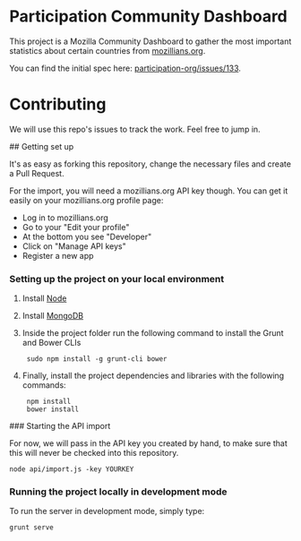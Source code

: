 Participation Community Dashboard
=====

This project is a Mozilla Community Dashboard to gather the most important statistics about certain countries from [mozillians.org](https://mozillians.org).

You can find the initial spec here: [participation-org/issues/133](https://github.com/mozilla/participation-org/issues/133).

# Contributing

We will use this repo's issues to track the work. Feel free to jump in.

## Getting set up

It's as easy as forking this repository, change the necessary files and create a Pull Request.

For the import, you will need a mozillians.org API key though. You can get it easily on your mozillians.org profile page:

* Log in to mozillians.org
* Go to your "Edit your profile"
* At the bottom you see "Developer"
* Click on "Manage API keys"
* Register a new app

### Setting up the project on your local environment

1. Install [Node](http://nodejs.org)

2. Install [MongoDB](http://docs.mongodb.org/manual/installation/)

3. Inside the project folder run the following command to install the Grunt and Bower CLIs

        sudo npm install -g grunt-cli bower

4. Finally, install the project dependencies and libraries with the following commands:

        npm install
        bower install

### Starting the API import

For now, we will pass in the API key you created by hand, to make sure that this will never be checked into this repository.

    node api/import.js -key YOURKEY

### Running the project locally in development mode

To run the server in development mode, simply type:

    grunt serve
